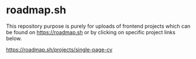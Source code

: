# roadmap.sh
This repository purpose is purely for uploads of frontend projects which can be found on https://roadmap.sh or by clicking on specific project links below.

 https://roadmap.sh/projects/single-page-cv
